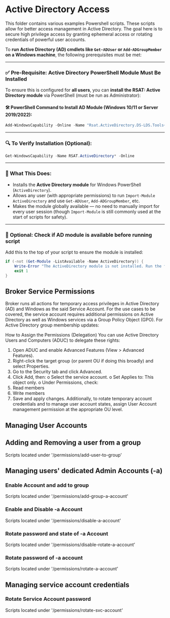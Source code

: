 # Active Directory Access

This folder contains various examples Powershell scripts.
These scripts allow for better access management in Active Directory. The goal here is to secure high privilege access by granting ephemeral access or rotating credentials of powerful user accounts.

To **run Active Directory (AD) cmdlets like `Get-ADUser` or `Add-ADGroupMember` on a Windows machine**, the following prerequisites must be met:

---

### ✅ **Pre-Requisite: Active Directory PowerShell Module Must Be Installed**

To ensure this is configured for **all users**, you can **install the RSAT: Active Directory module** via PowerShell (must be run as Administrator):

#### 🛠 PowerShell Command to Install AD Module (Windows 10/11 or Server 2019/2022):

```powershell
Add-WindowsCapability -Online -Name "Rsat.ActiveDirectory.DS-LDS.Tools~~~~0.0.1.0"
```

---

### 🔍 To Verify Installation (Optional):

```powershell
Get-WindowsCapability -Name RSAT.ActiveDirectory* -Online
```

---

### 🧠 What This Does:

* Installs the **Active Directory module** for Windows PowerShell (`ActiveDirectory`).
* Allows any user (with appropriate permissions) to run `Import-Module ActiveDirectory` and use `Get-ADUser`, `Add-ADGroupMember`, etc.
* Makes the module globally available — no need to manually import for every user session (though `Import-Module` is still commonly used at the start of scripts for safety).

---

### 🧪 Optional: Check if AD module is available before running script

Add this to the top of your script to ensure the module is installed:

```powershell
if (-not (Get-Module -ListAvailable -Name ActiveDirectory)) {
    Write-Error "The ActiveDirectory module is not installed. Run the following as admin:`nAdd-WindowsCapability -Online -Name 'Rsat.ActiveDirectory.DS-LDS.Tools~~~~0.0.1.0'"
    exit 1
}
```

## Broker Service Permissions 

Broker runs all actions for temporary access privileges in Active Directory (AD) and Windows as the said Service Account. For the use cases to be covered, the service account requires additional permissions on Active Directory as well as Windows services via a Group Policy Object (GPO).
For Active Directory group membership updates:


How to Assign the Permissions (Delegation)
You can use Active Directory Users and Computers (ADUC) to delegate these rights:
1.	Open ADUC and enable Advanced Features (View > Advanced Features).
2.	Right-click the target group (or parent OU if doing this broadly) and select Properties.
3.	Go to the Security tab and click Advanced.
4.	Click Add, then:
o	Select the service account.
o	Set Applies to: This object only.
o	Under Permissions, check:
1.	Read members
2.	Write members
5.	Save and apply changes.
Additionally, to rotate temporary account credentials and to manage user account states, assign User Account management permission at the appropriate OU level.


## Managing User Accounts

## Adding and Removing a user from a group

Scripts located under '/permissions/add-user-to-group'

## Managing users' dedicated Admin Accounts (-a)

### Enable Account and add to group

Scripts located under '/permissions/add-group-a-account'

### Enable and Disable -a Account

Scripts located under '/permissions/disable-a-account'

### Rotate password and state of -a Account

Scripts located under '/permissions/disable-rotate-a-account'

### Rotate password of -a account

Scripts located under '/permissions/rotate-a-account'

## Managing service account credentials

### Rotate Service Account password

Scripts located under '/permissions/rotate-svc-account'

